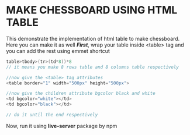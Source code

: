 # MAKE CHESSBOARD USING HTML TABLE

This demonstrate the implementation of html table to make chessboard. Here you can make it as well
***First***, wrap your table inside \<table> tag and you can add the rest using emmet shortcut

```c
table>tbody>(tr>(td*8))*8
// it means you make 8 rows table and 8 columns table respectively

//now give the <table> tag attributes
<table border="1" width="500px" height="500px">

//now give the children attribute bgcolor black and white
<td bgcolor="white"></td>
<td bgcolor="black"></td>

// do it until the end respectively

```

Now, run it using **live-server** package by npm